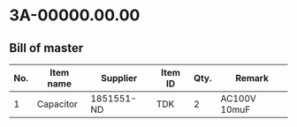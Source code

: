 # 3A-00000.00.00

## Bill of master

|No.|Item name|Supplier|Item ID|Qty.|Remark     |
|---|---------|--------|-------|----|-----------|
|1  |Capacitor|1851551-ND|TDK  |2   |AC100V 10muF|
